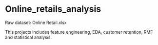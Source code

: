 # Online_retails_analysis
Raw dataset: Online Retail.xlsx

This projects includes feature engineering, EDA, customer retention, RMF and statistical analysis.
